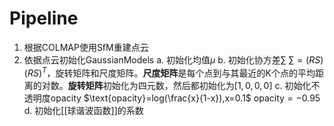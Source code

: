 # Pipeline
1. 根据COLMAP使用SfM重建点云
2. 依据点云初始化GaussianModels
		a. 初始化均值$\mu$
		b. 初始化协方差$\sum$
			 $\sum = (RS)(RS)^T$，旋转矩阵和尺度矩阵。**尺度矩阵**是每个点到与其最近的K个点的平均距离的对数。**旋转矩阵**初始化为四元数，然后都初始化为$[1,0,0,0]$
		c. 初始化不透明度opacity
			$\text{opacity}=log(\frac{x}{1-x}),x=0.1$
			$\text{opacity}=-0.95$
		d. 初始化[[球谐波函数]]的系数
			
			
			
			